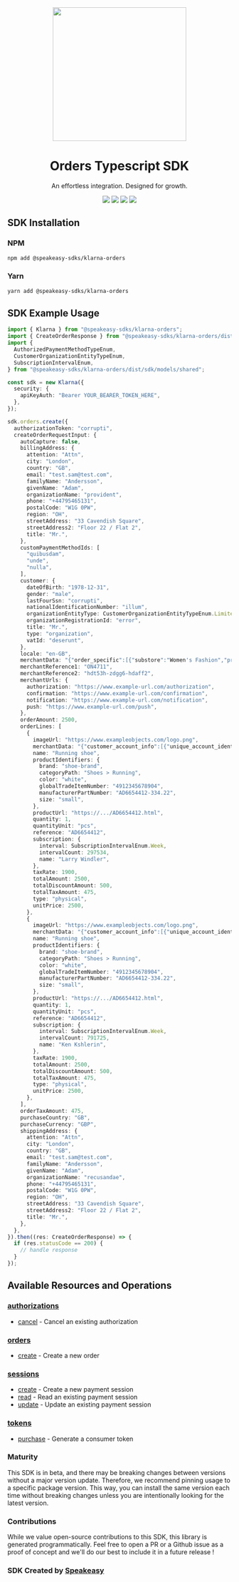 <div align="center">
    <img src="https://user-images.githubusercontent.com/6267663/230347878-f2873a58-f578-4e95-86e0-7bebfd78f4f1.svg" width="300">
    <h1>Orders Typescript SDK</h1>
   <p>An effortless integration. Designed for growth.</p>
   <a href="https://docs.klarna.com/"><img src="https://img.shields.io/static/v1?label=Docs&message=API Ref&color=000&style=for-the-badge" /></a>
   <a href="https://github.com/speakeasy-sdks/klarna-ts/actions"><img src="https://img.shields.io/github/actions/workflow/status/speakeasy-sdks/klarna-ts/speakeasy_sdk_generation.yml?style=for-the-badge" /></a>
  <a href="https://opensource.org/licenses/MIT"><img src="https://img.shields.io/badge/License-MIT-blue.svg?style=for-the-badge" /></a>
  <a href="https://github.com/speakeasy-sdks/klarna-ts/releases"><img src="https://img.shields.io/github/v/release/speakeasy-sdks/klarna-ts?sort=semver&style=for-the-badge" /></a>
</div>

<!-- Start SDK Installation -->
## SDK Installation

### NPM

```bash
npm add @speakeasy-sdks/klarna-orders
```

### Yarn

```bash
yarn add @speakeasy-sdks/klarna-orders
```
<!-- End SDK Installation -->

## SDK Example Usage
<!-- Start SDK Example Usage -->
```typescript
import { Klarna } from "@speakeasy-sdks/klarna-orders";
import { CreateOrderResponse } from "@speakeasy-sdks/klarna-orders/dist/sdk/models/operations";
import {
  AuthorizedPaymentMethodTypeEnum,
  CustomerOrganizationEntityTypeEnum,
  SubscriptionIntervalEnum,
} from "@speakeasy-sdks/klarna-orders/dist/sdk/models/shared";

const sdk = new Klarna({
  security: {
    apiKeyAuth: "Bearer YOUR_BEARER_TOKEN_HERE",
  },
});

sdk.orders.create({
  authorizationToken: "corrupti",
  createOrderRequestInput: {
    autoCapture: false,
    billingAddress: {
      attention: "Attn",
      city: "London",
      country: "GB",
      email: "test.sam@test.com",
      familyName: "Andersson",
      givenName: "Adam",
      organizationName: "provident",
      phone: "+44795465131",
      postalCode: "W1G 0PW",
      region: "OH",
      streetAddress: "33 Cavendish Square",
      streetAddress2: "Floor 22 / Flat 2",
      title: "Mr.",
    },
    customPaymentMethodIds: [
      "quibusdam",
      "unde",
      "nulla",
    ],
    customer: {
      dateOfBirth: "1978-12-31",
      gender: "male",
      lastFourSsn: "corrupti",
      nationalIdentificationNumber: "illum",
      organizationEntityType: CustomerOrganizationEntityTypeEnum.LimitedPartnership,
      organizationRegistrationId: "error",
      title: "Mr.",
      type: "organization",
      vatId: "deserunt",
    },
    locale: "en-GB",
    merchantData: "{"order_specific":[{"substore":"Women's Fashion","product_name":"Women Sweatshirt"}]}",
    merchantReference1: "ON4711",
    merchantReference2: "hdt53h-zdgg6-hdaff2",
    merchantUrls: {
      authorization: "https://www.example-url.com/authorization",
      confirmation: "https://www.example-url.com/confirmation",
      notification: "https://www.example-url.com/notification",
      push: "https://www.example-url.com/push",
    },
    orderAmount: 2500,
    orderLines: [
      {
        imageUrl: "https://www.exampleobjects.com/logo.png",
        merchantData: "{"customer_account_info":[{"unique_account_identifier":"test@gmail.com","account_registration_date":"2017-02-13T10:49:20Z","account_last_modified":"2019-03-13T11:45:27Z"}]}",
        name: "Running shoe",
        productIdentifiers: {
          brand: "shoe-brand",
          categoryPath: "Shoes > Running",
          color: "white",
          globalTradeItemNumber: "4912345678904",
          manufacturerPartNumber: "AD6654412-334.22",
          size: "small",
        },
        productUrl: "https://.../AD6654412.html",
        quantity: 1,
        quantityUnit: "pcs",
        reference: "AD6654412",
        subscription: {
          interval: SubscriptionIntervalEnum.Week,
          intervalCount: 297534,
          name: "Larry Windler",
        },
        taxRate: 1900,
        totalAmount: 2500,
        totalDiscountAmount: 500,
        totalTaxAmount: 475,
        type: "physical",
        unitPrice: 2500,
      },
      {
        imageUrl: "https://www.exampleobjects.com/logo.png",
        merchantData: "{"customer_account_info":[{"unique_account_identifier":"test@gmail.com","account_registration_date":"2017-02-13T10:49:20Z","account_last_modified":"2019-03-13T11:45:27Z"}]}",
        name: "Running shoe",
        productIdentifiers: {
          brand: "shoe-brand",
          categoryPath: "Shoes > Running",
          color: "white",
          globalTradeItemNumber: "4912345678904",
          manufacturerPartNumber: "AD6654412-334.22",
          size: "small",
        },
        productUrl: "https://.../AD6654412.html",
        quantity: 1,
        quantityUnit: "pcs",
        reference: "AD6654412",
        subscription: {
          interval: SubscriptionIntervalEnum.Week,
          intervalCount: 791725,
          name: "Ken Kshlerin",
        },
        taxRate: 1900,
        totalAmount: 2500,
        totalDiscountAmount: 500,
        totalTaxAmount: 475,
        type: "physical",
        unitPrice: 2500,
      },
    ],
    orderTaxAmount: 475,
    purchaseCountry: "GB",
    purchaseCurrency: "GBP",
    shippingAddress: {
      attention: "Attn",
      city: "London",
      country: "GB",
      email: "test.sam@test.com",
      familyName: "Andersson",
      givenName: "Adam",
      organizationName: "recusandae",
      phone: "+44795465131",
      postalCode: "W1G 0PW",
      region: "OH",
      streetAddress: "33 Cavendish Square",
      streetAddress2: "Floor 22 / Flat 2",
      title: "Mr.",
    },
  },
}).then((res: CreateOrderResponse) => {
  if (res.statusCode == 200) {
    // handle response
  }
});
```
<!-- End SDK Example Usage -->

<!-- Start SDK Available Operations -->
## Available Resources and Operations


### [authorizations](docs/authorizations/README.md)

* [cancel](docs/authorizations/README.md#cancel) - Cancel an existing authorization

### [orders](docs/orders/README.md)

* [create](docs/orders/README.md#create) - Create a new order

### [sessions](docs/sessions/README.md)

* [create](docs/sessions/README.md#create) - Create a new payment session
* [read](docs/sessions/README.md#read) - Read an existing payment session
* [update](docs/sessions/README.md#update) - Update an existing payment session

### [tokens](docs/tokens/README.md)

* [purchase](docs/tokens/README.md#purchase) - Generate a consumer token
<!-- End SDK Available Operations -->

### Maturity

This SDK is in beta, and there may be breaking changes between versions without a major version update. Therefore, we recommend pinning usage
to a specific package version. This way, you can install the same version each time without breaking changes unless you are intentionally
looking for the latest version.

### Contributions

While we value open-source contributions to this SDK, this library is generated programmatically.
Feel free to open a PR or a Github issue as a proof of concept and we'll do our best to include it in a future release !

### SDK Created by [Speakeasy](https://docs.speakeasyapi.dev/docs/using-speakeasy/client-sdks)

